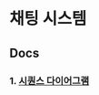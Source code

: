 # 채팅 시스템

## Docs

### 1. [시퀀스 다이어그램](https://github.com/LeeJaeYun7/chatting/blob/master/docs/SEQUENCE_DIAGRAM.md)
